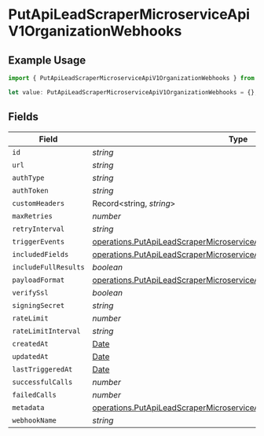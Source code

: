 # PutApiLeadScraperMicroserviceApiV1OrganizationWebhooks

## Example Usage

```typescript
import { PutApiLeadScraperMicroserviceApiV1OrganizationWebhooks } from "oppulence-backend-sdk/models/operations";

let value: PutApiLeadScraperMicroserviceApiV1OrganizationWebhooks = {};
```

## Fields

| Field                                                                                                                                                                | Type                                                                                                                                                                 | Required                                                                                                                                                             | Description                                                                                                                                                          |
| -------------------------------------------------------------------------------------------------------------------------------------------------------------------- | -------------------------------------------------------------------------------------------------------------------------------------------------------------------- | -------------------------------------------------------------------------------------------------------------------------------------------------------------------- | -------------------------------------------------------------------------------------------------------------------------------------------------------------------- |
| `id`                                                                                                                                                                 | *string*                                                                                                                                                             | :heavy_minus_sign:                                                                                                                                                   | N/A                                                                                                                                                                  |
| `url`                                                                                                                                                                | *string*                                                                                                                                                             | :heavy_minus_sign:                                                                                                                                                   | N/A                                                                                                                                                                  |
| `authType`                                                                                                                                                           | *string*                                                                                                                                                             | :heavy_minus_sign:                                                                                                                                                   | N/A                                                                                                                                                                  |
| `authToken`                                                                                                                                                          | *string*                                                                                                                                                             | :heavy_minus_sign:                                                                                                                                                   | N/A                                                                                                                                                                  |
| `customHeaders`                                                                                                                                                      | Record<string, *string*>                                                                                                                                             | :heavy_minus_sign:                                                                                                                                                   | N/A                                                                                                                                                                  |
| `maxRetries`                                                                                                                                                         | *number*                                                                                                                                                             | :heavy_minus_sign:                                                                                                                                                   | N/A                                                                                                                                                                  |
| `retryInterval`                                                                                                                                                      | *string*                                                                                                                                                             | :heavy_minus_sign:                                                                                                                                                   | N/A                                                                                                                                                                  |
| `triggerEvents`                                                                                                                                                      | [operations.PutApiLeadScraperMicroserviceApiV1OrganizationTriggerEvents](../../models/operations/putapileadscrapermicroserviceapiv1organizationtriggerevents.md)[]   | :heavy_minus_sign:                                                                                                                                                   | N/A                                                                                                                                                                  |
| `includedFields`                                                                                                                                                     | [operations.PutApiLeadScraperMicroserviceApiV1OrganizationIncludedFields](../../models/operations/putapileadscrapermicroserviceapiv1organizationincludedfields.md)[] | :heavy_minus_sign:                                                                                                                                                   | N/A                                                                                                                                                                  |
| `includeFullResults`                                                                                                                                                 | *boolean*                                                                                                                                                            | :heavy_minus_sign:                                                                                                                                                   | N/A                                                                                                                                                                  |
| `payloadFormat`                                                                                                                                                      | [operations.PutApiLeadScraperMicroserviceApiV1OrganizationPayloadFormat](../../models/operations/putapileadscrapermicroserviceapiv1organizationpayloadformat.md)     | :heavy_minus_sign:                                                                                                                                                   | N/A                                                                                                                                                                  |
| `verifySsl`                                                                                                                                                          | *boolean*                                                                                                                                                            | :heavy_minus_sign:                                                                                                                                                   | N/A                                                                                                                                                                  |
| `signingSecret`                                                                                                                                                      | *string*                                                                                                                                                             | :heavy_minus_sign:                                                                                                                                                   | N/A                                                                                                                                                                  |
| `rateLimit`                                                                                                                                                          | *number*                                                                                                                                                             | :heavy_minus_sign:                                                                                                                                                   | N/A                                                                                                                                                                  |
| `rateLimitInterval`                                                                                                                                                  | *string*                                                                                                                                                             | :heavy_minus_sign:                                                                                                                                                   | N/A                                                                                                                                                                  |
| `createdAt`                                                                                                                                                          | [Date](https://developer.mozilla.org/en-US/docs/Web/JavaScript/Reference/Global_Objects/Date)                                                                        | :heavy_minus_sign:                                                                                                                                                   | N/A                                                                                                                                                                  |
| `updatedAt`                                                                                                                                                          | [Date](https://developer.mozilla.org/en-US/docs/Web/JavaScript/Reference/Global_Objects/Date)                                                                        | :heavy_minus_sign:                                                                                                                                                   | N/A                                                                                                                                                                  |
| `lastTriggeredAt`                                                                                                                                                    | [Date](https://developer.mozilla.org/en-US/docs/Web/JavaScript/Reference/Global_Objects/Date)                                                                        | :heavy_minus_sign:                                                                                                                                                   | N/A                                                                                                                                                                  |
| `successfulCalls`                                                                                                                                                    | *number*                                                                                                                                                             | :heavy_minus_sign:                                                                                                                                                   | N/A                                                                                                                                                                  |
| `failedCalls`                                                                                                                                                        | *number*                                                                                                                                                             | :heavy_minus_sign:                                                                                                                                                   | N/A                                                                                                                                                                  |
| `metadata`                                                                                                                                                           | [operations.PutApiLeadScraperMicroserviceApiV1OrganizationMetadata](../../models/operations/putapileadscrapermicroserviceapiv1organizationmetadata.md)               | :heavy_minus_sign:                                                                                                                                                   | N/A                                                                                                                                                                  |
| `webhookName`                                                                                                                                                        | *string*                                                                                                                                                             | :heavy_minus_sign:                                                                                                                                                   | N/A                                                                                                                                                                  |